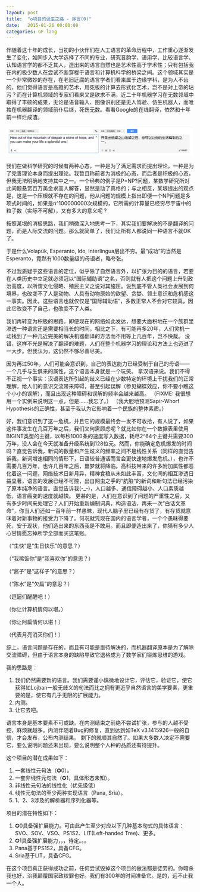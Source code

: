 ```yaml
---
layout: post
title:  "✪项目的诞生之路 - 序言(0)"
date:   2015-01-26 00:00:00
categories: GF lang
---
```


伴随着这十年的成长，当初的小伙伴们在人工语言的革命历程中，工作重心逐渐发生了变化，如同步入大学选择了不同的专业，研究音韵学、语用学、比较语言学、认知语言学的都不乏其人，造出来的语言自然也是艺术性高于学术性；只有包括我在内的极少数人在尝试不断穿梭于语言和计算机科学的桥梁之间。这个领域其实是一个非常微妙的存在，在老旧迂腐的语言学者们看来属于边缘学科，是为人不齿的，他们觉得语言是高雅的艺术，用死板的计算去形式化艺术，岂不是对上帝的玷污？而在计算机领域的专家们看来又是欲求不满，近二十年机器学习在无数领域中取得了丰硕的成果，无论是语音输入、图像识别还是无人驾驶、仿生机器人，而唯独在机器翻译的领域前仆后继，死伤无数。看看Google的在线翻译，依然和十年前一样烂成渣。

<a class="preview" href="/images/google-stupid-translation.png" rel="prettyPhoto">![](/images/google-stupid-translation.png)</a>

我们在做科学研究的时候有两种心态，一种是为了满足需求而提出理论，一种是为了完善理论本身而提出理论。我暂且称前者为消极的心态，而后者是积极的心态，但我无法明确地支持其中之一。一个经典的例子是P=NP?问题，某数学研究所对此问题悬赏百万美金求高人解答，显然是动了真格的；与之相反，某垠提出的观点是，这是一个压根就不存在的问题，他从问题的规模上指出即便一个NP问题是多项式时间的，如果是n^100000000次规模的，它所需的计算量已经穷尽宇宙中的粒子数（实际不可解），又有多大的意义呢？


按照某垠的消极思路，我们稍微深入地思考一下，其实我们要解决的不是翻译的问题，而是人际交流的问题。那么就简单了，我们让所有人都说同一种语言不就OK了。


于是什么Volapük, Esperanto, Ido, Interlingua层出不穷。最“成功”的当然是Esperanto，竟然有1000数量级的母语者，略夸张。

不过我质疑于这些语言的定位，似乎除了自然语言外，以扩张为目的的语言，若要在人类历史中立足就必须冠以“国际辅助语”之名，否则就有人把这个问题上升到政治高度，以所谓文化侵略、殖民主义之说对其施压。说到底不管人类社会发展到何境界，也改变不了人是动物、人具有动物原始的欲望、贪婪、领土意识和危机感这一事实。因此，这些语言也就仅仅是“国际辅助语”，多数正常人不会对它较真，因此它改变不了自己，也改变不了人类。


我们再转变为积极的思路。即便现在的网络如此发达，想要大面积地在一个族群里渗透一种语言还是需要相当长的时间，相比之下，有可能再多20年，人们灵机一动找到了一种几近完美的解决机器翻译的方法而不用等上几百年，岂不快哉。
没错，这样不光是解决了翻译的难题，人们在整个机器学习的理论和方法上也迈进了一大步。但我认为，这仍然不够尽善尽美。

因为再过50年，人们可能会意识到，自己的表达能力已经受制于自己的母语——一个几乎与生俱来的属性，这个语言本身就是一个玩笑。
拿汉语来说。我们不得不正视一个事实：汉语表达所引起的歧义已经在少数特定的环境上干扰我们的正常理解，给人们的意识交流带来障碍，甚至引起误解（参见蝴蝶效应，你不要小瞧这个小小的误解），而且出现这种障碍和误解的频率会越来越高。
（FIXME: 我很想用一个实例来说明这一点，但是……我忘了。）
（我大胆地预测Sapir-Whorf Hypothesis的正确性，甚至于我认为它影响着一个民族的整体素质。）

好，我们意识到了这一危机，并且它的规模最终会一发不可收拾，有人说了，如果这件事发生在几百万年之后，我们又何需顾虑呢？就比如你在一个数据表里使用BIGINT类型的主键，以每秒1000条的速度写入数据，耗尽2^64个主键共需要300万年，没人会在今天就准备升级系统到128位元。然而，你能确定危机爆发的时间吗？直觉告诉我，新词的数量和产生歧义的频率之间不是线性关系（同样的直觉告诉我，新词增速相同的情形下，日语较普通话而言会更快速地爆发危机。），也许不需要几百万年，也许几百年之后，噩梦就将降临。高科技带来的许多附加属性都恶化着这一问题，网络技术日新月异，精神食粮从未如此丰富，文化间的相互渗透日益显著，语言的发展已经不可控，出自网虫之手的“肮脏”的新词和新句法已经污染了原本纯净的语言。直觉告诉我(-_-)，人口越多、通信障碍越小、人口素质越低，语言癌变的速度就越快。
更甚的是，人们在意识到了问题的严重性之后，又有多少时间来处理它？人们开始重新编制词典，构造语法，再来一次“白话文革命”，你当人们还如一百年前一样愚昧，现代人脑子里已经有存货了，有存货就意味着对新事物的接受力下降了。何况就凭现在国内的语言学者，一个个愚昧得要死，安于现状，他们造出来的东西我是不敢用。而且即便造出来了，你猜有多少人心甘情愿忘掉所学全部而买这笔账。

（“生快”是“生日快乐”的意思？）

（“我稀饭你”是“我喜欢你”的意思？）

（“酱子”是“这样子”的意思？）

（“陈水”是“欠扁”的意思？）

（逗逼们醒醒吧！）

（你让计算机情何以堪。）

（你让阿扁情何以堪！）

（代表月亮消灭你们！）

综上，语言问题是存在的，而且有可能是亟待解决的，而机器翻译原本是为了解除交流障碍，但由于语言本身的缺陷导致它退格成为了数学家们锻炼思维的游戏。

我的思路是：
1. 我们仍然需要新的语言。我们需要谨小慎微地设计它，评估它，验证它，使它获得如Lojban一般无歧义的句法而比之拥有更近乎自然语言的美学要素，更重要的是，使它有几乎无限的扩展能力。
2. 内测。
3. 让它去吧。

语言本身是基本要素不可或缺。在内测结束之前绝不尝试扩张，参与的人越不受控，麻烦就越多。内测伴随着Bug的修复，直到达到如TeX v3.1415926一般的自信，才会发布，公布内测结果。
剩下的就顺其自然了。如果大多数人决定不需要它，要么说明问题还未出现，要么说明整个人种的品质还有待提升。

这个项目的潜在成果如下：
1. 一套线性元句法（✪0）。
2. 一套非线性元句法（✪1，具体形态未知）。
3. 非线性元句法的线性化（优先级低）
3. 线性元句法的至少两种实现语言（Pana, Sria）。
4. 1、2、3涉及的解析器和序列化器等。

项目的潜在特性如下：
1. ✪0具备强扩展能力。可由此产生至少对应以下几种基本句式的具体语言：SVO、SOV、VSO、PS1S2、LIT(Left-handed Tree)、更多。
2. ✪1具备强扩展能力，，，待定。。。
3. Pana基于PS1S2，具备CFG。
4. Sria基于LIT，具备CFG。

在这个项目真正获得成功之前，任何尝试毁掉这个项目的做法都是徒劳的。你暗杀我也好，治我颠覆国家政权罪也好。我们有300年的时间准备它。是的，远不止我一个人。
